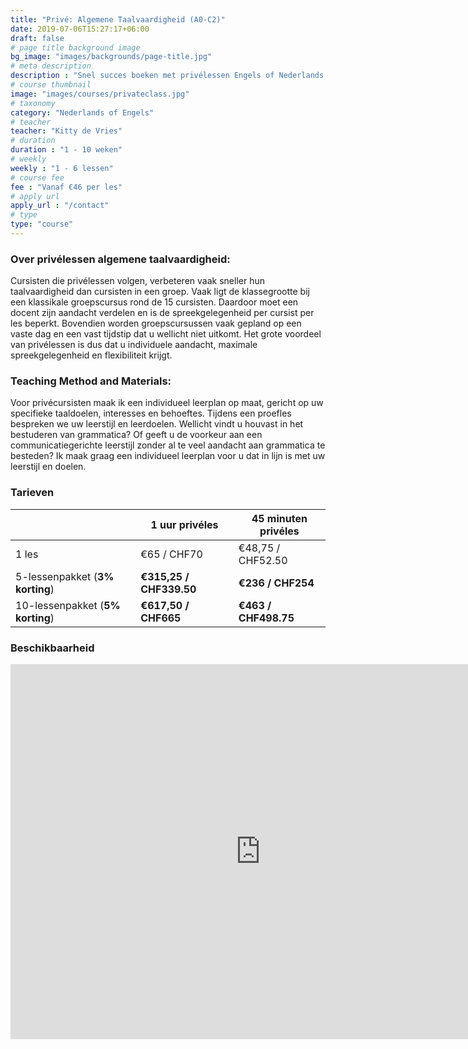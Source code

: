 ```yaml
---
title: "Privé: Algemene Taalvaardigheid (A0-C2)"
date: 2019-07-06T15:27:17+06:00
draft: false
# page title background image
bg_image: "images/backgrounds/page-title.jpg"
# meta description
description : "Snel succes boeken met privélessen Engels of Nederlands op maat."
# course thumbnail
image: "images/courses/privateclass.jpg"
# taxonomy
category: "Nederlands of Engels"
# teacher
teacher: "Kitty de Vries"
# duration
duration : "1 - 10 weken"
# weekly
weekly : "1 - 6 lessen"
# course fee
fee : "Vanaf €46 per les"
# apply url
apply_url : "/contact"
# type
type: "course"
---
```



### Over privélessen algemene taalvaardigheid:
Cursisten die privélessen volgen, verbeteren vaak sneller hun taalvaardigheid dan cursisten in een groep. Vaak ligt de klassegrootte bij een klassikale groepscursus rond de 15 cursisten. Daardoor moet een docent zijn aandacht verdelen en is de spreekgelegenheid per cursist per les beperkt. Bovendien worden groepscursussen vaak gepland op een vaste dag en een vast tijdstip dat u wellicht niet uitkomt. Het grote voordeel van privélessen is dus dat u individuele aandacht, maximale spreekgelegenheid en flexibiliteit krijgt.

### Teaching Method and Materials:
Voor privécursisten maak ik een individueel leerplan op maat, gericht op uw specifieke taaldoelen, interesses en behoeftes. Tijdens een proefles bespreken we uw leerstijl en leerdoelen. Wellicht vindt u houvast in het bestuderen van grammatica? Of geeft u de voorkeur aan een communicatiegerichte leerstijl zonder al te veel aandacht aan grammatica te besteden? Ik maak graag een individueel leerplan voor u dat in lijn is met uw leerstijl en doelen.


</p>

### Tarieven

| | 1 uur privéles| 45 minuten privéles|
|---|---|---|
|  1 les  | €65 / CHF70 | €48,75 / CHF52.50|
|  5-lessenpakket (__3% korting__) | __€315,25 / CHF339.50__ | __€236 / CHF254__|
|  10-lessenpakket (__5% korting__) | __€617,50 / CHF665__ | __€463 / CHF498.75__|


### Beschikbaarheid
<iframe src="https://calendar.google.com/calendar/embed?src=oijqsb1csqod0ecm1laeb8qgdk%40group.calendar.google.com&ctz=Europe%2FBrussels" style="border: 0" width="800" height="600" frameborder="0" scrolling="no"></iframe>
